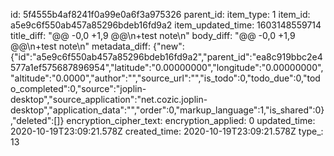 id: 5f4555b4af8241f0a99e0a6f3a975326
parent_id: 
item_type: 1
item_id: a5e9c6f550ab457a85296bdeb16fd9a2
item_updated_time: 1603148559714
title_diff: "@@ -0,0 +1,9 @@\n+test note\n"
body_diff: "@@ -0,0 +1,9 @@\n+test note\n"
metadata_diff: {"new":{"id":"a5e9c6f550ab457a85296bdeb16fd9a2","parent_id":"ea8c919bbc2e4577a1ef575687896954","latitude":"0.00000000","longitude":"0.00000000","altitude":"0.0000","author":"","source_url":"","is_todo":0,"todo_due":0,"todo_completed":0,"source":"joplin-desktop","source_application":"net.cozic.joplin-desktop","application_data":"","order":0,"markup_language":1,"is_shared":0},"deleted":[]}
encryption_cipher_text: 
encryption_applied: 0
updated_time: 2020-10-19T23:09:21.578Z
created_time: 2020-10-19T23:09:21.578Z
type_: 13